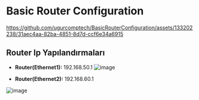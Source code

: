 # Basic Router Configuration



https://github.com/ugurcomptech/BasicRouterConfiguration/assets/133202238/31aec4aa-82ba-4851-8d7d-ccf6e34a6915


## Router Ip Yapılandırmaları

- **Router(Ethernet1):** 192.168.50.1
![image](https://github.com/ugurcomptech/BasicRouterConfiguration/assets/133202238/b3020f04-d29b-4913-9607-8fd2cbb1c645)


- **Router(Ethernet2):** 192.168.60.1

![image](https://github.com/ugurcomptech/BasicRouterConfiguration/assets/133202238/19b9b612-c6f5-48a7-ad8f-d24c055a7823)


